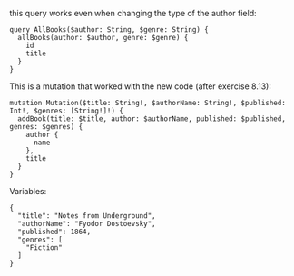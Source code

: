 this query works even when changing the type of the author field:

```
query AllBooks($author: String, $genre: String) {
  allBooks(author: $author, genre: $genre) {
    id
    title
  }
}
```

This is a mutation that worked with the new code (after exercise 8.13):

```
mutation Mutation($title: String!, $authorName: String!, $published: Int!, $genres: [String!]!) {
  addBook(title: $title, author: $authorName, published: $published, genres: $genres) {
    author {
      name
    },
    title
  }
}
```

Variables:
```
{
  "title": "Notes from Underground",
  "authorName": "Fyodor Dostoevsky",
  "published": 1864,
  "genres": [
    "Fiction"
  ]
}
```